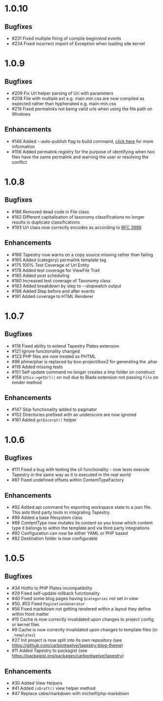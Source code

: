# 1.0.10
## Bugfixes
- #231 Fixed multiple firing of compile begin/end events
- #234 Fixed incorrect import of Exception when loading site kernel

# 1.0.9
## Bugfixes
- #209 Fix Url helper parsing of Uri with parameters
- #208 File with multiple ext e.g. main.min.css are now compiled as expected rather than hyphenated e.g. main-min.css
- #219 Fixed permalinks not being valid urls when using the file path on Windows

## Enhancements
- #146 Added --auto-publish flag to build command, [click here](https://www.tapestry.cloud/documentation/commands/#build-command) for more information
- #156 Added permalink registry for the purpose of identifying when two files have the same permalink and warning the user or resolving the conflict

# 1.0.8
## Bugfixes
- #186 Removed dead code in File class
- #182 Different capitalisation of taxonomy classifications no longer results in duplicate classifications
- #193 Url class now correctly encodes as according to [RFC 3986](http://www.faqs.org/rfcs/rfc3986.html) 

## Enhancements
- #168 Tapestry now warns on a copy source missing rather than failing
- #165 Added {category} permalink template tag
- #175 100% Test Coverage of Url Entity
- #178 Added test coverage for ViewFile Trait
- #185 Added post scheduling
- #180 Increased test coverage of Taxonomy class
- #183 Added breakdown by step to --stopwatch output
- #198 Added Step before and after events
- #181 Added coverage to HTML Renderer

# 1.0.7
## Bugfixes
- #118 Fixed ability to extend Tapestry Plates extension
- #121 Ignore functionality changed
- #123 PHP files are now treated as PHTML
- #96 phine/phar is replaced by box-project/box2 for generating the .phar
- #119 Added missing tests
- #151 Self update command no longer creates a tmp folder on construct
- #158 `$this->getUrl()` on null due to Blade extension not passing `File` on render method

## Enhancements
- #147 Skip functionality added to paginator 
- #152 Directories prefixed with an underscore are now ignored
- #161 Added `getExcerpt()` helper

# 1.0.6
## Bugfixes
- #111 Fixed a bug with testing the cli functionality - now tests execute Tapestry in the same way as it is executed in the real world
- #87 Fixed undefined offsets within ContentTypeFactory

## Enhancements
- #92 Added api command for exporting workspace state to a json file. This aids third party tools in integrating Tapestry.
- #99 Added a base filesystem class
- #88 ContentType now mutates its content so you know which content type it belongs to within the template and via third party integrations
- #93 Configuration can now be either YAML or PHP based
- #82 Destination folder is now configurable

# 1.0.5

## Bugfixes
- #34 Hotfix to PHP Plates incompatibility
- #29 Fixed self-update rollback functionality
- #40 Fixed some blog pages having `$categories` not set in view
- #50, #53 Fixed `PaginationGenerator`
- #56 Fixed markdown not getting rendered within a layout they define within front matter
- #15 Cache is now correctly invalidated upon changes to project config or kernel files
- #9 Cache is now correctly invalidated upon changes to template files (in `_templates`)
- #27 Init project is now split into its own repository (see https://github.com/carbontwelve/tapestry-blog-theme)
- #11 Added Tapestry to packagist (see https://packagist.org/packages/carbontwelve/tapestry)

## Enhancements
- #30 Added View Helpers
- #41 Added `isDraft()` view helper method
- #47 Replace cebe/markdown with michelf/php-markdown
